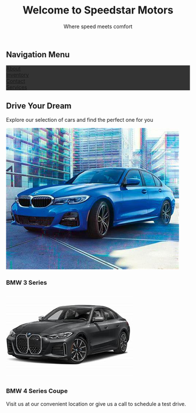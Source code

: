 <DOCTYPE html>
<html lang="en">
<head>
  <title>Speedstar Motors</title>
</head>
  <body>
<header>
  <h1>Welcome to Speedstar Motors</h1>
  <p>Where speed meets comfort</p>
<nav>
  <style>
ul {
  list-style-type: none;
  margin: 0;
  padding:0;
  overflow: hidden;
  background-color: #333333;
}

li {
  float:left;
}

li a {
  display: block;
  color: white;
  text-align: center;
  padding: 16px;
  text-decoration: none;
}

li a:hover {
  background-color: #111111;
}
</style>
</nav>  
</header>
<h2>Navigation Menu</h2>
<ul>
  <li><a href="About">About</a></li>
  <li><a href="Inventory">Inventory</a></li>
  <li><a href="#contact">Contact</a></li>
  <li><a href="#Services">Services</a></li>
</ul>
<main>
  <h2>Drive Your Dream</h2>
  <p>Explore our selection of cars and find the perfect one for you</p>
</main>
  <img src="car1.jpg" alt="A new car from Speedstar Motors">
  <h3>BMW 3 Series</h3>
  <img src="car3.jpg" alt= "A new car from Speedstar Motors">
    <h3>BMW 4 Series Coupe</h3>
  <p>Visit us at our convenient location or give us a call to schedule a test drive.</p>
  </body>
</html>
  
